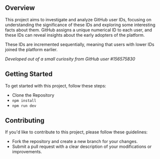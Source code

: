 ## Overview

This project aims to investigate and analyze GitHub user IDs, focusing on understanding the significance of these IDs and exploring some interesting facts about them. GitHub assigns a unique numerical ID to each user, and these IDs can reveal insights about the early adopters of the platform.

These IDs are incremented sequentially, meaning that users with lower IDs joined the platform earlier.

_Developed out of a small curiosity from GitHub user #156575830_

## Getting Started

To get started with this project, follow these steps:

- Clone the Repository
- `npm install`
- `npm run dev`

## Contributing

If you'd like to contribute to this project, please follow these guidelines:

- Fork the repository and create a new branch for your changes.
- Submit a pull request with a clear description of your modifications or improvements.
